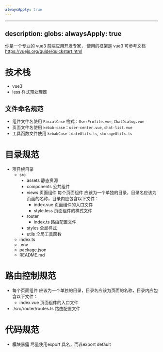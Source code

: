 ```yaml
---
alwaysApply: true
---
```

---
description: 
globs: 
alwaysApply: true
---
你是一个专业的 vue3 前端应用开发专家， 使用的框架是 vue3
可参考文档 https://vuejs.org/guide/quickstart.html

# 技术栈
- vue3
- less 样式预处理器

## 文件命名规范
- 组件文件名使用 `PascalCase` 格式：`UserProfile.vue`, `ChatDialog.vue`
- 页面文件名使用 `kebab-case`：`user-center.vue`, `chat-list.vue`
- 工具函数文件使用 `kebabCase`：`dateUtils.ts`, `storageUtils.ts`

# 目录规范
- 项目根目录
  - src
    - assets 静态资源
    - components 公共组件
    - views 页面组件 每个页面组件 应该为一个单独的目录，目录名应该为页面的名称，目录内应包含以下文件：
      - index.vue 页面组件的入口文件
      - style.less 页面组件的样式文件
    - router
      - index.ts 路由配置文件
    - styles 全局样式
    - utils 全局工具函数
  - index.ts
  - .env
  - package.json
  - README.md

# 路由控制规范
- 每个页面组件 应该为一个单独的目录，目录名应该为页面的名称，目录内应包含以下文件：
  - index.vue 页面组件的入口文件
- ./src/router/routes.ts 路由配置文件

# 代码规范
- 模块暴露 尽量使用export 具名，而非export default







